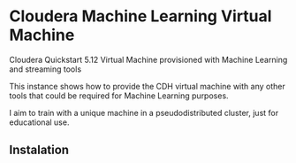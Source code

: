 # Cloudera Machine Learning Virtual Machine
Cloudera Quickstart 5.12 Virtual Machine provisioned with Machine Learning and streaming tools 

This instance shows how to provide the CDH virtual machine with any other tools that could be required for Machine Learning purposes. 

I aim to train with a unique machine in a pseudodistributed cluster, just for educational use. 


## Instalation
